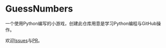 # GuessNumbers

一个使用Python编写的小游戏，创建此仓库用意是学习Python编程与GitHub操作。

欢迎[Issues](https://github.com/WoodsTide/GuessNumbers/issues)与[PR](https://github.com/WoodsTide/GuessNumbers/pulls)。


